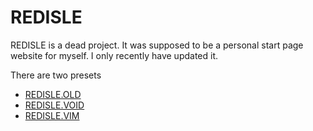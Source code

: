 # REDISLE
REDISLE is a dead project. It was supposed to be a personal start page website for myself. I only recently have updated it.


There are two presets
- [REDISLE.OLD](https://armsofchaos.github.io/RedIsle/OGindex.html)
- [REDISLE.VOID](https://armsofchaos.github.io/RedIsle/voidpreset.html)
- [REDISLE.VIM](https://armsofchaos.github.io/RedIsle/vimpreset.html)
